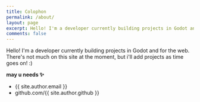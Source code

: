 ```yaml
---
title: Colophon
permalink: /about/
layout: page
excerpt: Hello! I'm a developer currently building projects in Godot and for the web. There's not much on this site at the moment, but i'll add projects as time goes on! :)
comments: false
---
```

 Hello! I'm a developer currently building projects in Godot and for the web. There's not much on this site at the moment, but i'll add projects as time goes on! :)
 
**may u needs ✨**

- {{ site.author.email }}
- github.com/{{ site.author.github }}
